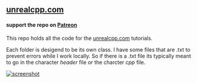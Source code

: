 ## [unrealcpp.com](https://unrealcpp.com/)

#### support the repo on [Patreon](https://www.patreon.com/harrisonmcguire)

This repo holds all the code for the [unrealcpp.com](https://unrealcpp.com/) tutorials.

Each folder is desigend to be its own class. I have some files that are .txt to prevent errors while I work locally. So if there is a .txt file its typically meant to go in the character *header* file or the charcter *cpp* file.

[![screenshot](https://res.cloudinary.com/several-levels/image/upload/v1513967509/screenshot_r4yrhw.png "screenshot")](https://unrealcpp.com)